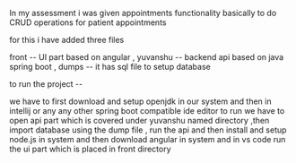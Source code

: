 In my assessment i was given appointments functionality basically to do CRUD operations for patient appointments 

for this i have added three files

front -- UI part based on angular ,
yuvanshu -- backend api based on java spring boot ,
dumps -- it has sql file to setup database 


to run the project -- 

we have to first download and setup openjdk in our system and then in intellij or any any other spring boot compatible ide editor to run we have to open api part 
which is covered under yuvanshu named directory ,then import database using the dump file , run the api and then install and setup node.js in system and then download angular in 
system and in vs code run the ui part which is placed in front directory
